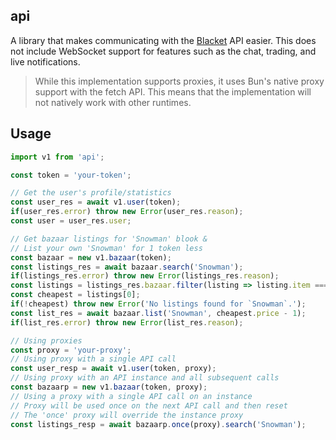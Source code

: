 ## api
A library that makes communicating with the [Blacket](https://blacket.org) API easier. This does not include WebSocket support for features such as the chat, trading, and live notifications.
> While this implementation supports proxies, it uses Bun's native proxy support with the fetch API. This means that the implementation will not natively work with other runtimes.

## Usage
```js
import v1 from 'api';

const token = 'your-token';

// Get the user's profile/statistics
const user_res = await v1.user(token);
if(user_res.error) throw new Error(user_res.reason);
const user = user_res.user;

// Get bazaar listings for 'Snowman' blook &
// List your own 'Snowman' for 1 token less
const bazaar = new v1.bazaar(token);
const listings_res = await bazaar.search('Snowman');
if(listings_res.error) throw new Error(listings_res.reason);
const listings = listings_res.bazaar.filter(listing => listing.item === 'Snowman');
const cheapest = listings[0];
if(!cheapest) throw new Error('No listings found for `Snowman`.');
const list_res = await bazaar.list('Snowman', cheapest.price - 1);
if(list_res.error) throw new Error(list_res.reason);

// Using proxies
const proxy = 'your-proxy';
// Using proxy with a single API call
const user_resp = await v1.user(token, proxy);
// Using proxy with an API instance and all subsequent calls
const bazaarp = new v1.bazaar(token, proxy);
// Using a proxy with a single API call on an instance
// Proxy will be used once on the next API call and then reset
// The 'once' proxy will override the instance proxy
const listings_resp = await bazaarp.once(proxy).search('Snowman');
```